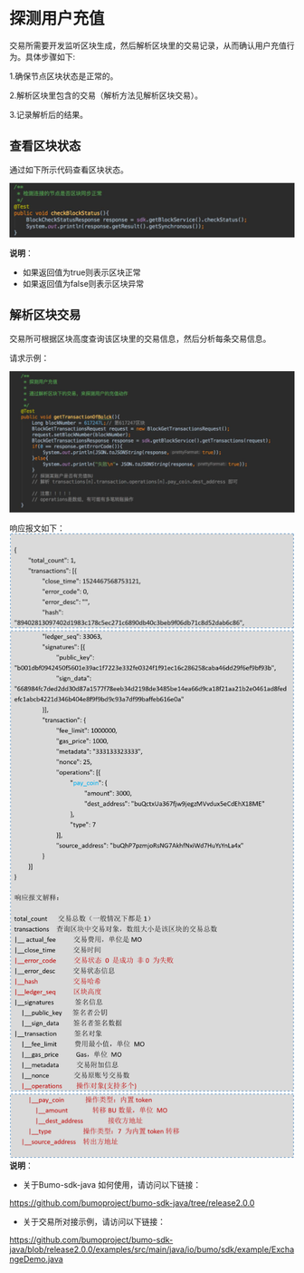 # 探测用户充值
交易所需要开发监听区块生成，然后解析区块里的交易记录，从而确认用户充值行为。具体步骤如下:

1.确保节点区块状态是正常的。

2.解析区块里包含的交易（解析方法见解析区块交易）。

3.记录解析后的结果。

## 查看区块状态
通过如下所示代码查看区块状态。

![](/assets/4.jpg)

**说明**：
* 如果返回值为true则表示区块正常
* 如果返回值为false则表示区块异常

## 解析区块交易

交易所可根据区块高度查询该区块里的交易信息，然后分析每条交易信息。

请求示例：

![](/assets/5.jpg)

响应报文如下：
![](/assets/1.png)
![](/assets/2.png)
![](/assets/3.png)
**说明**：
* 关于Bumo-sdk-java 如何使用，请访问以下链接：

https://github.com/bumoproject/bumo-sdk-java/tree/release2.0.0

* 关于交易所对接示例，请访问以下链接：

https://github.com/bumoproject/bumo-sdk-java/blob/release2.0.0/examples/src/main/java/io/bumo/sdk/example/ExchangeDemo.java



